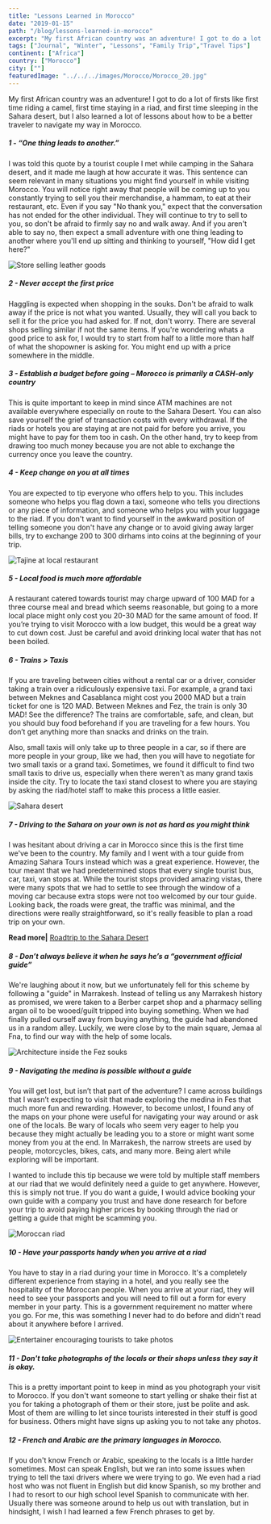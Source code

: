 ```yaml
---
title: "Lessons Learned in Morocco"
date: "2019-01-15"
path: "/blog/lessons-learned-in-morocco"
excerpt: "My first African country was an adventure! I got to do a lot of firsts like first time riding a camel, first time staying in a riad, and first time sleeping in the Sahara desert, but I also learned a lot of..."
tags: ["Journal", "Winter", "Lessons", "Family Trip","Travel Tips"]
continent: ["Africa"]
country: ["Morocco"]
city: [""]
featuredImage: "../../../images/Morocco/Morocco_20.jpg"
---
```


My first African country was an adventure! I got to do a lot of firsts like first time riding a camel, first time staying in a riad, and first time sleeping in the Sahara desert, but I also learned a lot of lessons about how to be a better traveler to navigate my way in Morocco. 


##### **1 - “One thing leads to another.”**

I was told this quote by a tourist couple I met while camping in the Sahara desert, and it made me laugh at how accurate it was. This sentence can seem relevant in many situations you might find yourself in while visiting Morocco. You will notice right away that people will be coming up to you constantly trying to sell you their merchandise, a hammam, to eat at their restaurant, etc. Even if you say "No thank you," expect that the conversation has not ended for the other individual. They will continue to try to sell to you, so don't be afraid to firmly say no and walk away. And if you aren't able to say no, then expect a small adventure with one thing leading to another where you'll end up sitting and thinking to yourself, "How did I get here?" 

![Store selling leather goods](../../../images/Morocco/Morocco_4.jpg) 

##### **2 - Never accept the first price**

Haggling is expected when shopping in the souks. Don't be afraid to walk away if the price is not what you wanted. Usually, they will call you back to sell it for the price you had asked for. If not, don't worry. There are several shops selling similar if not the same items. If you're wondering whats a good price to ask for, I would try to start from half to a little more than half of what the shopowner is asking for. You might end up with a price somewhere in the middle. 

##### **3 - Establish a budget before going – Morocco is primarily a CASH-only country**

This is quite important to keep in mind since ATM machines are not available everywhere especially on route to the Sahara Desert. You can also save yourself the grief of transaction costs with every withdrawal. If the riads or hotels you are staying at are not paid for before you arrive, you might have to pay for them too in cash. On the other hand, try to keep from drawing too much money because you are not able to exchange the currency once you leave the country. 

##### **4 - Keep change on you at all times**

You are expected to tip everyone who offers help to you. This includes someone who helps you flag down a taxi, someone who tells you directions or any piece of information, and someone who helps you with your luggage to the riad. If you don't want to find yourself in the awkward position of telling someone you don't have any change or to avoid giving away larger bills, try to exchange 200 to 300 dirhams into coins at the beginning of your trip.

![Tajine at local restaurant](../../../images/Morocco/Morocco_1.jpg) 

##### **5 - Local food is much more affordable**

A restaurant catered towards tourist may charge upward of 100 MAD for a three course meal and bread which seems reasonable, but going to a more local place might only cost you 20-30 MAD for the same amount of food. If you’re trying to visit Morocco with a low budget, this would be a great way to cut down cost. Just be careful and avoid drinking local water that has not been boiled. 

##### **6 - Trains > Taxis**

If you are traveling between cities without a rental car or a driver, consider taking a train over a ridiculously expensive taxi. For example, a grand taxi between Meknes and Casablanca might cost you 2000 MAD but a train ticket for one is 120 MAD. Between Meknes and Fez, the train is only 30 MAD! See the difference? The trains are comfortable, safe, and clean, but you should buy food beforehand if you are traveling for a few hours. You don’t get anything more than snacks and drinks on the train.

Also, small taxis will only take up to three people in a car, so if there are more people in your group, like we had, then you will have to negotiate for two small taxis or a grand taxi. Sometimes, we found it difficult to find two small taxis to drive us, especially when there weren't as many grand taxis inside the city. Try to locate the taxi stand closest to where you are staying by asking the riad/hotel staff to make this process a little easier. 

![Sahara desert](../../../images/Morocco/Morocco_7.jpg) 

##### **7 - Driving to the Sahara on your own is not as hard as you might think**

I was hesitant about driving a car in Morocco since this is the first time we've been to the country. My family and I went with a tour guide from Amazing Sahara Tours instead which was a great experience. However, the tour meant that we had predetermined stops that every single tourist bus, car, taxi, van stops at. While the tourist stops provided amazing vistas, there were many spots that we had to settle to see through the window of a moving car because extra stops were not too welcomed by our tour guide. Looking back, the roads were great, the traffic was minimal, and the directions were really straightforward, so it's really feasible to plan a road trip on your own. 

**Read more|** [Roadtrip to the Sahara Desert](/blog/roadtrip-to-the-sahara-desert) 

##### **8 - Don’t always believe it when he says he’s a “government official guide”**

We're laughing about it now, but we unfortunately fell for this scheme by following a "guide" in Marrakesh. Instead of telling us any Marrakesh history as promised, we were taken to a Berber carpet shop and a pharmacy selling argan oil to be wooed/guilt tripped into buying something. When we had finally pulled ourself away from buying anything, the guide had abandoned us in a random alley. Luckily, we were close by to the main square, Jemaa al Fna, to find our way with the help of some locals. 

![Architecture inside the Fez souks](../../../images/Morocco/Morocco_8.jpg)

##### **9 - Navigating the medina is possible without a guide**

You will get lost, but isn’t that part of the adventure? I came across buildings that I wasn’t expecting to visit that made exploring the medina in Fes that much more fun and rewarding. However, to become unlost, I found any of the maps on your phone were useful for navigating your way around or ask one of the locals. Be wary of locals who seem very eager to help you because they might actually be leading you to a store or might want some money from you at the end. In Marrakesh, the narrow streets are used by people, motorcycles, bikes, cats, and many more. Being alert while exploring will be important. 

I wanted to include this tip because we were told by multiple staff members at our riad that we would definitely need a guide to get anywhere. However, this is simply not true. If you do want a guide, I would advice booking your own guide with a company you trust and have done research for before your trip to avoid paying higher prices by booking through the riad or getting a guide that might be scamming you. 

![Moroccan riad](../../../images/Morocco/Morocco_10.jpg)

##### **10 - Have your passports handy when you arrive at a riad**

You have to stay in a riad during your time in Morocco. It's a completely different experience from staying in a hotel, and you really see the hospitality of the Moroccan people. When you arrive at your riad, they will need to see your passports and you will need to fill out a form for every member in your party. This is a government requirement no matter where you go. For me, this was something I never had to do before and didn't read about it anywhere before I arrived. 

![Entertainer encouraging tourists to take photos](../../../images/Morocco/Morocco_5.jpg)

##### **11 - Don't take photographs of the locals or their shops unless they say it is okay.**

This is a pretty important point to keep in mind as you photograph your visit to Morocco. If you don't want someone to start yelling or shake their fist at you for taking a photograph of them or their store, just be polite and ask. Most of them are willing to let since tourists interested in their stuff is good for business. Others might have signs up asking you to not take any photos. 

##### **12 - French and Arabic are the primary languages in Morocco.**

If you don't know French or Arabic, speaking to the locals is a little harder sometimes. Most can speak English, but we ran into some issues when trying to tell the taxi drivers where we were trying to go. We even had a riad host who was not fluent in English but did know Spanish, so my brother and I had to resort to our high school level Spanish to communicate with her. Usually there was someone around to help us out with translation, but in hindsight, I wish I had learned a few French phrases to get by. 
